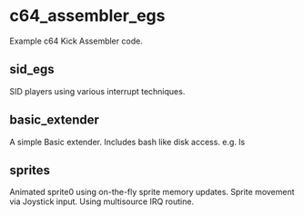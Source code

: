 # c64_assembler_egs
Example c64 Kick Assembler code.

## sid_egs
SID players using various interrupt techniques.

## basic_extender
A simple Basic extender. Includes bash like disk access. e.g. ls

## sprites
Animated sprite0 using on-the-fly sprite memory updates. Sprite movement via Joystick input. Using multisource IRQ routine.
